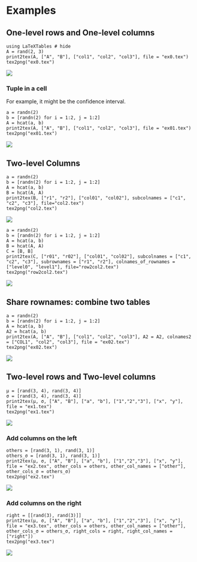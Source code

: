 # Examples

## One-level rows and One-level columns

```@example 1
using LaTeXTables # hide
A = rand(2, 3)
print2tex(A, ["A", "B"], ["col1", "col2", "col3"], file = "ex0.tex")
tex2png("ex0.tex")
```

![](ex0.png)

### Tuple in a cell

For example, it might be the confidence interval.

```@example 1
a = randn(2)
b = [randn(2) for i = 1:2, j = 1:2]
A = hcat(a, b)
print2tex(A, ["A", "B"], ["col1", "col2", "col3"], file = "ex01.tex")
tex2png("ex01.tex")
```

![](ex01.png)

## Two-level Columns

```@example 1
a = randn(2)
b = [randn(2) for i = 1:2, j = 1:2]
A = hcat(a, b)
B = hcat(A, A)
print2tex(B, ["r1", "r2"], ["col01", "col02"], subcolnames = ["c1", "c2", "c3"], file="col2.tex")
tex2png("col2.tex")
```

![](col2.png)

```@example 1
a = randn(2)
b = [randn(2) for i = 1:2, j = 1:2]
A = hcat(a, b)
B = hcat(A, A)
C = [B, B]
print2tex(C, ["r01", "r02"], ["col01", "col02"], subcolnames = ["c1", "c2", "c3"], subrownames = ["r1", "r2"], colnames_of_rownames = ["level0", "level1"], file="row2col2.tex")
tex2png("row2col2.tex")
```

![](row2col2.png)

## Share rownames: combine two tables

```@example 1
a = randn(2)
b = [randn(2) for i = 1:2, j = 1:2]
A = hcat(a, b)
A2 = hcat(a, b)
print2tex(A, ["A", "B"], ["col1", "col2", "col3"], A2 = A2, colnames2 = ["COL1", "col2", "col3"], file = "ex02.tex")
tex2png("ex02.tex")
```

![](ex02.png)

## Two-level rows and Two-level columns

```@example 1
μ = [rand(3, 4), rand(3, 4)]
σ = [rand(3, 4), rand(3, 4)]
print2tex(μ, σ, ["A", "B"], ["a", "b"], ["1","2","3"], ["x", "y"], file = "ex1.tex")
tex2png("ex1.tex")
```

![](ex1.png)

### Add columns on the left

```@example 1
others = [rand(3, 1), rand(3, 1)]
others_σ = [rand(3, 1), rand(3, 1)]
print2tex(μ, σ, ["A", "B"], ["a", "b"], ["1","2","3"], ["x", "y"], file = "ex2.tex", other_cols = others, other_col_names = ["other"], other_cols_σ = others_σ)
tex2png("ex2.tex")
```

![](ex2.png)


### Add columns on the right

```@example 1
right = [[rand(3), rand(3)]]
print2tex(μ, σ, ["A", "B"], ["a", "b"], ["1","2","3"], ["x", "y"], file = "ex3.tex", other_cols = others, other_col_names = ["other"], other_cols_σ = others_σ, right_cols = right, right_col_names = ["right"])
tex2png("ex3.tex")
```

![](ex3.png)

